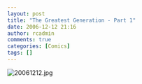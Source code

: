 ```yaml
---
layout: post
title: "The Greatest Generation - Part 1"
date: 2006-12-12 21:16
author: rcadmin
comments: true
categories: [Comics]
tags: []
---
```

<img alt="20061212.jpg" id="image987" src="http://dl.bitsmack.com/uploads/2006/12/20061212.jpg" />
